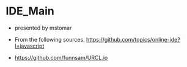 # IDE_Main


- presented by mstomar

- From the following sources. https://github.com/topics/online-ide?l=javascript
- https://github.com/funnsam/URCL.io